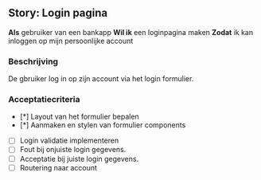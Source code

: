 ## Story: Login pagina

**Als** gebruiker van een bankapp
**Wil ik** een loginpagina maken
**Zodat** ik kan inloggen op mijn persoonlijke account

### Beschrijving

De gbruiker log in op zijn account via het login formulier.

### Acceptatiecriteria

- [*] Layout van het formulier bepalen
- [*] Aanmaken en stylen van formulier components
- [ ] Login validatie implementeren
- [ ] Fout bij onjuiste login gegevens.
- [ ] Acceptatie bij juiste login gegevens.
- [ ] Routering naar account
